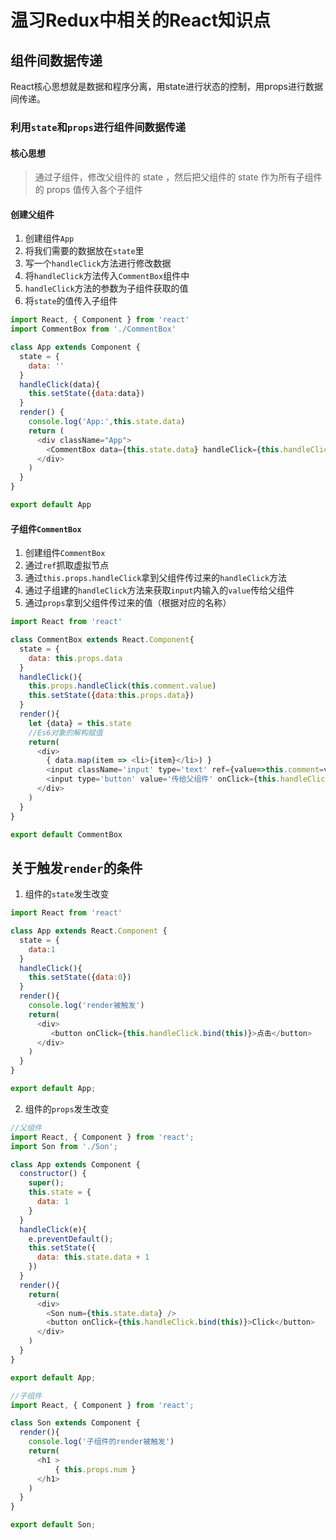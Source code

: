 # 温习Redux中相关的React知识点

## 组件间数据传递

React核心思想就是数据和程序分离，用state进行状态的控制，用props进行数据间传递。

### 利用`state`和`props`进行组件间数据传递

#### 核心思想

>通过子组件，修改父组件的 state ，然后把父组件的 state 作为所有子组件的 props 值传入各个子组件

#### 创建父组件

1. 创建组件`App`
2. 将我们需要的数据放在`state`里
3. 写一个`handleClick`方法进行修改数据
4. 将`handleClick`方法传入`CommentBox`组件中
5. `handleClick`方法的参数为子组件获取的值
6. 将`state`的值传入子组件

```js
import React, { Component } from 'react'
import CommentBox from './CommentBox'

class App extends Component {
  state = {
    data: ''
  }
  handleClick(data){
    this.setState({data:data})
  }
  render() {
    console.log('App:',this.state.data)
    return (
      <div className="App">
        <CommentBox data={this.state.data} handleClick={this.handleClick.bind(this)} />
      </div>
    )
  }
}

export default App
```

#### 子组件`CommentBox`

1. 创建组件`CommentBox`
2. 通过`ref`抓取虚拟节点
3. 通过`this.props.handleClick`拿到父组件传过来的`handleClick`方法
4. 通过子组建的`handleClick`方法来获取`input`内输入的`value`传给父组件
5. 通过`props`拿到父组件传过来的值（根据对应的名称）

```js
import React from 'react'

class CommentBox extends React.Component{
  state = {
    data: this.props.data
  }
  handleClick(){
    this.props.handleClick(this.comment.value)
    this.setState({data:this.props.data})
  }
  render(){
    let {data} = this.state
    //Es6对象的解构赋值
    return(
      <div>
        { data.map(item => <li>{item}</li>) }
        <input className='input' type='text' ref={value=>this.comment=value} />
        <input type='button' value='传给父组件' onClick={this.handleClick.bind(this)} />
      </div>
    )
  }
}

export default CommentBox
```

## 关于触发`render`的条件

1. 组件的`state`发生改变

```js
import React from 'react'

class App extends React.Component {
  state = {
    data:1
  }
  handleClick(){
    this.setState({data:0})
  }
  render(){
    console.log('render被触发')
    return(
      <div>
         <button onClick={this.handleClick.bind(this)}>点击</button>
      </div>
    )
  }
}

export default App;
```

2. 组件的`props`发生改变

```js
//父组件
import React, { Component } from 'react';
import Son from './Son';

class App extends Component {
  constructor() {
    super();
    this.state = {
      data: 1
    }
  }
  handleClick(e){
    e.preventDefault();
    this.setState({
      data: this.state.data + 1
    })
  }
  render(){
    return(
      <div>
        <Son num={this.state.data} />
        <button onClick={this.handleClick.bind(this)}>Click</button>
      </div>
    )
  }
}

export default App;
```

```js
//子组件
import React, { Component } from 'react';

class Son extends Component {
  render(){
    console.log('子组件的render被触发')
    return(
      <h1 >
          { this.props.num }
      </h1>
    )
  }
}

export default Son;
```
